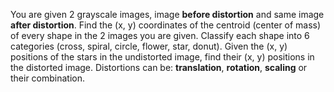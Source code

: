 You are given 2 grayscale images, image **before distortion** and same image **after distortion**.
Find the (x, y) coordinates of the centroid (center of mass) of every shape in the 2 images you are given. 
Classify each shape into 6 categories (cross, spiral, circle, flower, star, donut). 
Given the (x, y) positions of the stars in the undistorted image, find their (x, y) positions in the distorted image.
Distortions can be: **translation**, **rotation**, **scaling** or their combination.
